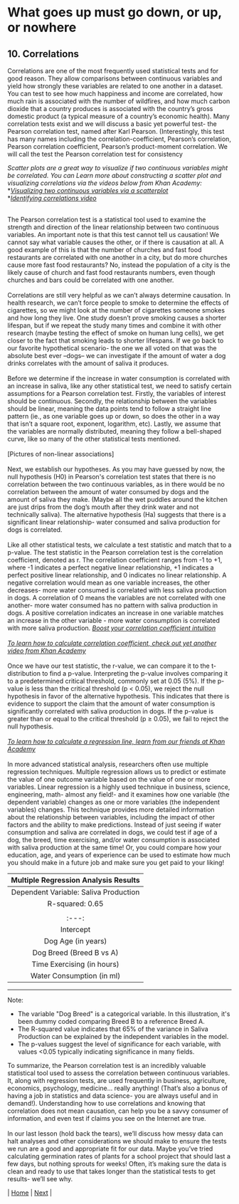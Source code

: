 # What goes up must go down, or up, or nowhere
## 10. Correlations

Correlations are one of the most frequently used statistical tests and for good reason. They allow comparisons between continuous variables and yield how strongly these variables are related to one another in a dataset. You can test to see how much happiness and income are correlated, how much rain is associated with the number of wildfires, and how much carbon dioxide that a country produces is associated with the country’s gross domestic product (a typical measure of a country’s economic health). Many correlation tests exist and we will discuss a basic yet powerful test- the Pearson correlation test, named after Karl Pearson. (Interestingly, this test has many names including the correlation-coefficient, Pearson’s correlation, Pearson correlation coefficient, Pearson’s product-moment correlation. We will call the test the Pearson correlation test for consistency <br>

_Scatter plots are a great way to visualize if two continuous variables might be correlated. You can Learn more about constructing a scatter plot and visualizing correlations via the videos below from Khan Academy:_
*[_Visualizing two continuous variables via a scatterplot_](https://www.youtube.com/embed/sHbX58y5D4U) <br>
*[_Identifying correlations video_](https://www.youtube.com/embed/F5uiFXECnVY) <br>
<br>

The Pearson correlation test is a statistical tool used to examine the strength and direction of the linear relationship between two continuous variables. An important note is that this test cannot tell us causation! We cannot say what variable causes the other, or if there is causation at all. A good example of this is that the number of churches and fast food restaurants are correlated with one another in a city, but do more churches cause more fast food restaurants? No, instead the population of a city is the likely cause of church and fast food restaurants numbers, even though churches and bars could be correlated with one another. <br>
<br>
Correlations are still very helpful as we can’t always determine causation. In health research, we can’t force people to smoke to determine the effects of cigarettes, so we might look at the number of cigarettes someone smokes and how long they live. One study doesn’t prove smoking causes a shorter lifespan, but if we repeat the study many times and combine it with other research (maybe testing the effect of smoke on human lung cells), we get closer to the fact that smoking leads to shorter lifespans. If we go back to our favorite hypothetical scenario- the one we all voted on that was the absolute best ever –dogs– we can investigate if the amount of water a dog drinks correlates with the amount of saliva it produces. <br>
<br>
Before we determine if the increase in water consumption is correlated with an increase in saliva, like any other statistical test, we need to satisfy certain assumptions for a Pearson correlation test. Firstly, the variables of interest should be continuous. Secondly, the relationship between the variables should be linear, meaning the data points tend to follow a straight line pattern (ie., as one variable goes up or down, so does the other in a way that isn’t a square root, exponent, logarithm, etc). Lastly, we assume that the variables are normally distributed, meaning they follow a bell-shaped curve, like so many of the other statistical tests mentioned. <br>
<br>
[Pictures of non-linear associations] <br>
<br>
Next, we establish our hypotheses. As you may have guessed by now, the null hypothesis (H0) in Pearson's correlation test states that there is no correlation between the two continuous  variables, as in there would be no correlation between the amount of water consumed by dogs and the amount of saliva they make. (Maybe all the wet puddles around the kitchen are just drips from the dog’s mouth after they drink water and not technically saliva). The alternative hypothesis (Ha) suggests that there is a significant linear relationship- water consumed and saliva production for dogs is correlated. <br>
<br>
Like all other statistical tests, we calculate a test statistic and match that to a p-value. The test statistic in the Pearson correlation test is the correlation coefficient, denoted as r. The correlation coefficient ranges from -1 to +1, where -1 indicates a perfect negative linear relationship, +1 indicates a perfect positive linear relationship, and 0 indicates no linear relationship. A negative correlation would mean as one variable increases, the other decreases- more water consumed is correlated with less saliva production in dogs. A correlation of 0 means the variables are not correlated with one another- more water consumed has no pattern with saliva production in dogs. A positive correlation indicates an increase in one variable matches an increase in the other variable - more water consumption is correlated with more saliva production. 
[_Boost your correlation coefficient intuition_](https://www.khanacademy.org/math/statistics-probability/describing-relationships-quantitative-data/scatterplots-and-correlation/v/correlation-coefficient-intuition-examples ) <br>
<br>
[_To learn how to calculate correlation coefficient, check out yet another video from Khan Academy_](https://www.khanacademy.org/math/statistics-probability/describing-relationships-quantitative-data/scatterplots-and-correlation/v/calculating-correlation-coefficient-r) <br>
<br>
Once we have our test statistic, the r-value, we can compare it to the t-distribution to find a p-value. Interpreting the p-value involves comparing it to a predetermined critical threshold, commonly set at 0.05 (5%). If the p-value is less than the critical threshold (p < 0.05), we reject the null hypothesis in favor of the alternative hypothesis. This indicates that there is evidence to support the claim that the amount of water consumption is significantly correlated with saliva production in dogs. If the p-value is greater than or equal to the critical threshold (p ≥ 0.05), we fail to reject the null hypothesis. <br>
<br>
[_To learn how to calculate a regression line, learn from our friends at Khan Academy_](https://www.khanacademy.org/math/statistics-probability/advanced-regression-inference-transforming/inference-on-slope/v/intro-inference-slope) <br>
<br>
In more advanced statistical analysis, researchers often use multiple regression techniques. Multiple regression allows us to predict or estimate the value of one outcome variable based on the value of one or more variables. Linear regression is a highly used technique in business, science, engineering, math- almost any field!- and it examines how one variable (the dependent variable) changes as one or more variables (the independent variables) changes. This technique provides more detailed information about the relationship between variables, including the impact of other factors and the ability to make predictions. Instead of just seeing if water consumption and saliva are correlated in dogs, we could test if age of a dog, the breed, time exercising, and/or water consumption is associated with saliva production at the same time! Or, you could compare how your education, age, and years of experience can be used to estimate how much you should make in a future job and make sure you get paid to your liking! <br>




|Multiple Regression Analysis Results | 
| :---: |
|Dependent Variable: Saliva Production |
| R-squared: 0.65 |
| | Coefficient | Std. Error | t-value | p-value |
| :---: | :---:   | :---: | :---: | :---: |
Intercept                  |    10.50    |    0.80    |  13.13  |  <0.001 |
Dog Age (in years)         |    -0.25    |    0.05    |  -5.00  |  <0.001 |
Dog Breed (Breed B vs A)   |     1.20    |    0.40    |   3.00  |   0.003 |
Time Exercising (in hours) |     2.75    |    0.30    |   9.17  |  <0.001 |
Water Consumption (in ml)  |     0.05    |    0.01    |   5.00  |  <0.001 |
----------------------------------------------------------

Note: 
- The variable "Dog Breed" is a categorical variable. In this illustration, it's been dummy coded comparing Breed B to a reference Breed A.
- The R-squared value indicates that 65% of the variance in Saliva Production can be explained by the independent variables in the model.
- The p-values suggest the level of significance for each variable, with values <0.05 typically indicating significance in many fields.

To summarize, the Pearson correlation test is an incredibly valuable statistical tool used to assess the correlation between continuous variables. It, along with regression tests, are used frequently in business, agriculture, economics, psychology, medicine… really anything! (That’s also a bonus of having a job in statistics and data science- you are always useful and in demand!). Understanding how to use correlations and knowing that correlation does not mean causation, can help you be a savvy consumer of information, and even test if claims you see on the Internet are true. <br>
<br>
In our last lesson (hold back the tears), we’ll discuss how messy data can halt analyses and other considerations we should make to ensure the tests we run are a good and appropriate fit for our data. Maybe you’ve tried calculating germination rates of plants for a school project that should last a few days, but nothing sprouts for weeks! Often, it’s making sure the data is clean and ready to use that takes longer than the statistical tests to get results- we’ll see why. <br>

| [Home](https://benrushscience.github.io/learning-data-science/) | [Next](https://benrushscience.github.io/learning-data-science/pages/11-statistics-in-the-real-world.html) |
